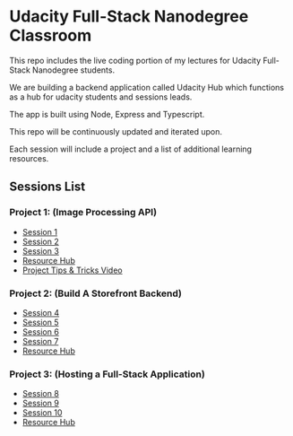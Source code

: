 # Udacity Full-Stack Nanodegree Classroom

This repo includes the live coding portion of my lectures for Udacity Full-Stack Nanodegree students.

We are building a backend application called Udacity Hub which functions as a hub for udacity students and sessions leads.

The app is built using Node, Express and Typescript.

This repo will be continuously updated and iterated upon.

Each session will include a project and a list of additional learning resources.

## Sessions List

### Project 1: (Image Processing API)

- [Session 1](https://github.com/HossamAbubakr/Udacity-Full-Stack-Classroom/tree/main/Session%201)
- [Session 2](https://github.com/HossamAbubakr/Udacity-Full-Stack-Classroom/tree/main/Session%202)
- [Session 3](https://github.com/HossamAbubakr/Udacity-Full-Stack-Classroom/tree/main/Session%203)
- [Resource Hub](https://github.com/HossamAbubakr/Udacity-Full-Stack-Classroom/blob/main/Image-Processing-API-Resources.MD)
- [Project Tips & Tricks Video](https://www.youtube.com/watch?v=qCqAVsIavfQ)

### Project 2: (Build A Storefront Backend)

- [Session 4](https://github.com/HossamAbubakr/Udacity-Full-Stack-Classroom/tree/main/Session%204)
- [Session 5](https://github.com/HossamAbubakr/Udacity-Full-Stack-Classroom/tree/main/Session%205)
- [Session 6](https://github.com/HossamAbubakr/Udacity-Full-Stack-Classroom/tree/main/Session%206)
- [Session 7](https://github.com/HossamAbubakr/Udacity-Full-Stack-Classroom/tree/main/Session%207)
- [Resource Hub](https://github.com/HossamAbubakr/Udacity-Full-Stack-Classroom/blob/main/Build-A-Storefront-Backend-Resources.MD)

### Project 3: (Hosting a Full-Stack Application)

- [Session 8](https://github.com/HossamAbubakr/Udacity-Full-Stack-Classroom/tree/main/Session%208)
- [Session 9](https://github.com/HossamAbubakr/Udacity-Full-Stack-Classroom/tree/main/Session%209)
- [Session 10](https://github.com/HossamAbubakr/Udacity-Full-Stack-Classroom/tree/main/Session%2010)
- [Resource Hub](https://github.com/HossamAbubakr/Udacity-Full-Stack-Classroom/blob/main/Udagram-Deployment-Process.MD)
